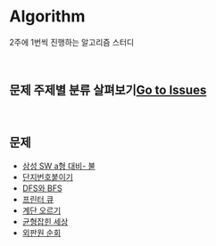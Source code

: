 # Algorithm

2주에 1번씩 진행하는 알고리즘 스터디

<br/>

## 문제 주제별 분류 살펴보기[Go to Issues](https://github.com/Im-D/Algorithm/issues)

<br/>

## 문제

- [삼성 SW a형 대비- 불](https://github.com/Im-D/Algorithm/tree/master/%5BBJ%5D%EC%82%BC%EC%84%B1%20SW%20a%ED%98%95%20%EB%8C%80%EB%B9%84-%20%EB%B6%88(5427))
- [단지번호붙이기](https://github.com/Im-D/Algorithm/tree/master/%5BBJ%5D%EB%8B%A8%EC%9E%90%EB%B2%88%ED%98%B8%EB%B6%99%EC%9D%B4%EA%B8%B0(2667))
- [DFS와 BFS](https://github.com/Im-D/Algorithm/tree/master/%5BBJ%5DDFS%EC%99%80%20BFS(1260))
- [프린터 큐](https://github.com/Im-D/Algorithm/tree/master/%5BBJ%5D%ED%94%84%EB%A6%B0%ED%84%B0%20%ED%81%90(1966))
- [계단 오르기](https://github.com/Im-D/Algorithm/tree/master/%5BBJ%5D%EA%B3%84%EB%8B%A8%20%EC%98%A4%EB%A5%B4%EA%B8%B0(2579))
- [균형잡힌 세상](https://github.com/Im-D/Algorithm/tree/master/%5BBJ%5D%EA%B7%A0%ED%98%95%EC%9E%A1%ED%9E%8C%EC%84%B8%EC%83%81(4949))
- [외판원 순회](https://github.com/Im-D/Algorithm/tree/master/%5BBJ%5D%EC%99%B8%ED%8C%90%EC%9B%90%20%EC%88%9C%ED%9A%8C(2098))
